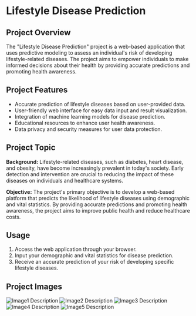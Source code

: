 # Lifestyle Disease Prediction

## Project Overview

The "Lifestyle Disease Prediction" project is a web-based application that uses predictive modeling to assess an individual's risk of developing lifestyle-related diseases. The project aims to empower individuals to make informed decisions about their health by providing accurate predictions and promoting health awareness.

## Project Features

- Accurate prediction of lifestyle diseases based on user-provided data.
- User-friendly web interface for easy data input and result visualization.
- Integration of machine learning models for disease prediction.
- Educational resources to enhance user health awareness.
- Data privacy and security measures for user data protection.

## Project Topic

**Background:** Lifestyle-related diseases, such as diabetes, heart disease, and obesity, have become increasingly prevalent in today's society. Early detection and intervention are crucial to reducing the impact of these diseases on individuals and healthcare systems.

**Objective:** The project's primary objective is to develop a web-based platform that predicts the likelihood of lifestyle diseases using demographic and vital statistics. By providing accurate predictions and promoting health awareness, the project aims to improve public health and reduce healthcare costs.

## Usage

1. Access the web application through your browser.
2. Input your demographic and vital statistics for disease prediction.
3. Receive an accurate prediction of your risk of developing specific lifestyle diseases.

## Project Images

![Image1 Description](images/img1.png)
![Image2 Description](images/img2.png)
![Image3 Description](images/img3.png)
![Image4 Description](images/img4.png)
![Image5 Description](images/img5.png)
